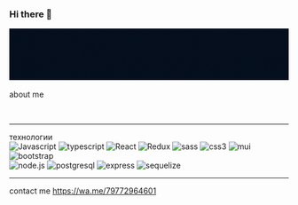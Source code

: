 ### Hi there 👋

[![Header](https://github.com/Belial0000/Belial0000/blob/main/assets/newheader.gif)](https://wa.me/79772964601)
<br/>

about me

<br/><hr/>
технологии
<br/>
![Javascript](https://img.shields.io/badge/-Javascript-050f1d?style=for-the-badge&logo=Javascript&logoColor=dbaa81)
![typescript](https://img.shields.io/badge/-typescript-050f1d?style=for-the-badge&logo=typescript&logoColor=dbaa81)
![React](https://img.shields.io/badge/-React-050f1d?style=for-the-badge&logo=React&logoColor=dbaa81)
![Redux](https://img.shields.io/badge/-Redux-050f1d?style=for-the-badge&logo=Redux&logoColor=dbaa81)
![sass](https://img.shields.io/badge/-sass-050f1d?style=for-the-badge&logo=sass&logoColor=dbaa81)
![css3](https://img.shields.io/badge/-css3-050f1d?style=for-the-badge&logo=css3&logoColor=dbaa81)
![mui](https://img.shields.io/badge/-mui-050f1d?style=for-the-badge&logo=mui&logoColor=dbaa81)
![bootstrap](https://img.shields.io/badge/-bootstrap-050f1d?style=for-the-badge&logo=bootstrap&logoColor=dbaa81)<br>
![node.js](https://img.shields.io/badge/-node.js-050f1d?style=for-the-badge&logo=node.js&logoColor=dbaa81)
![postgresql](https://img.shields.io/badge/-postgresql-050f1d?style=for-the-badge&logo=postgresql&logoColor=dbaa81)
![express](https://img.shields.io/badge/-express-050f1d?style=for-the-badge&logo=express&logoColor=dbaa81)
![sequelize](https://img.shields.io/badge/-sequelize-050f1d?style=for-the-badge&logo=sequelize&logoColor=dbaa81)
<br/><hr/>
contact me
https://wa.me/79772964601

